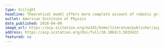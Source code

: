 ```yaml
---
type: Scilight
headline: Theoretical model offers more complete account of robotic gripping physics
outlet: American Institute of Physics
date_published: 2018-04-09
image_url: https://aip.scitation.org/na101/home/literatum/publisher/aip/journals/content/sci/2018/sci.2018.2018.issue-15/1.5033422/20180408/images/large/1.5033422.figures.online.f1.jpeg
address: https://aip.scitation.org/doi/full/10.1063/1.5033422
featured: no
---
```

